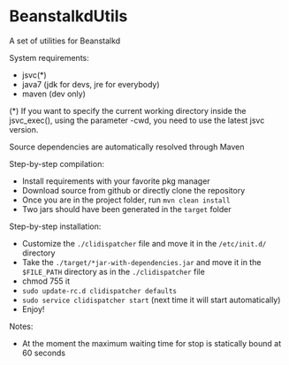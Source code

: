BeanstalkdUtils
===============

A set of utilities for Beanstalkd

System requirements:
- jsvc(*)
- java7 (jdk for devs, jre for everybody)
- maven (dev only)

(*) If you want to specify the current working directory inside the jsvc_exec(), using the parameter -cwd, you need to use the latest jsvc version.

Source dependencies are automatically resolved through Maven

Step-by-step compilation:
- Install requirements with your favorite pkg manager
- Download source from github or directly clone the repository
- Once you are in the project folder, run `mvn clean install`
- Two jars should have been generated in the `target` folder

Step-by-step installation:
- Customize the `./clidispatcher` file and move it in the `/etc/init.d/` directory
- Take the `./target/*jar-with-dependencies.jar` and move it in the `$FILE_PATH` directory as in the `./clidispatcher` file
- chmod 755 it
- `sudo update-rc.d clidispatcher defaults`
- `sudo service clidispatcher start` (next time it will start automatically)
- Enjoy!

Notes:
- At the moment the maximum waiting time for stop is statically bound at 60 seconds
